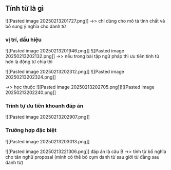 
## Tính từ là gì
![[Pasted image 20250213201727.png]]
->> chỉ dùng cho mô tả tính chất và bổ sung ý nghĩa cho danh từ 

### vị trí, dấu hiệu 
![[Pasted image 20250213201946.png]]
![[Pasted image 20250213202132.png]]
->> nếu trong bài tập ngữ pháp thì ưu tiên tính từ hơn là động từ chia thì 


![[Pasted image 20250213202312.png]]
![[Pasted image 20250213202324.png]]

->> học thuộc 
![[Pasted image 20250213202705.png]]![[Pasted image 20250213202240.png]]

### Trình tự ưu tiên khoanh đáp án 
![[Pasted image 20250213202907.png]]


### Trường hợp đặc biệt
![[Pasted image 20250213203013.png]]


![[Pasted image 20250213221306.png]]
đáp án là câu B 
->> tính từ bổ nghĩa cho tân nghữ proposal (mình có thể bỏ cụm danh từ sau giới từ đằng sau danh từ) 